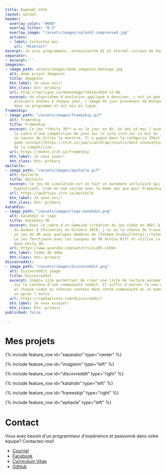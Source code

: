 ```yaml
---
title: Raphaël Côté
layout: splash
header:
  overlay_color: "#000"
  overlay_filter: "0.5"
  overlay_image: "/assets/images/splash2-compressed.jpg"
  actions:
  - label: Contactez-moi
    url: "#contact"
excerpt: Je suis programmeur, entousiasthe AI et éternel curieux de Saguenay au Québec!
separator:
- excerpt: ''
imageinn:
- image_path: assets/images/demo_imageinn_montage.jpg
  alt: demo projet Imageinn
  title: ImageInn
  btn_label: Je veux voir!
  btn_class: btn--primary
  url: http://saclique.ca/demoimage/?date=2019-12-06
  excerpt: Un algorithme d'évolution appliqué à dessiner, c'est ça que ça donne! Depuis
    plusieurs années à chaque jour, l'image du jour provenant de Wikipedia est passée
    dans ce programme et est mis en ligne.
frameskip:
- image_path: "/assets/images/frameskip.gif"
  alt: frameskip
  title: Frameskip
  excerpt: Ce jeu **Unity 3D** a vu le jour en 4h. Un ami et moi l'avons fait dans
    le cadre d'une compétition de jeux sur le site itch.io! Le but du jeu est simple,
    se sauver de Gilles le monstre. Il a gagné dans la catégorie [Most innovative
    game concept](https://itch.io/jam/icantdraw/results/most-innovative-game-concept)
    de la compétition.
  url: https://bodro.itch.io/frameskip
  btn_label: Je veux jouer!
  btn_class: btn--primary
epitacle:
- image_path: "/assets/images/epitacle.gif"
  alt: epitacle
  title: Epitacle
  excerpt: Ce jeu de simulation est en fait un automate cellulaire qui est réellement
    hypnotisant. Créé en une soirée avec le même ami que pour Frameskip!
  url: https://qw3rtyuu.itch.io/epitacle
  btn_label: Je veux voir!
  btn_class: btn--primary
katahdin:
- image_path: "/assets/images/logo-katahdin.png"
  alt: katahdin vr logo
  title: Katahdin VR
  excerpt: Dans le cadre d'un GameJam (création de jeu vidéo en 48h) à l'Université
    du Québec à Chicoutimi en Octobre 2018, j'ai eu la chance de travailler à développer
    un jeu de VR avec quelques membres de [Totema Studio](https://totemastudio.com/).
    Le jeu fonctionne avec les casques de VR Oculus Rift et utilise la SDK d'Oculus
    dans Unity 3D.
  url: https://www.youtube.com/watch?v=lLoRI-Lk6kk
  btn_label: Vidéo de démo
  btn_class: btn--primary
discovreddit:
- image_path: "/assets/images/discovreddit.png"
  alt: discovreddit image
  title: Discovreddit
  excerpt: Simple site permettant de créer une liste de lecture automatiquement basé
    sur le contenu d'une communauté reddit. Il suffit d'entrer le nom de la communauté
    et chaque video ou chanson contenu dans cette communauté en ce moment sera joué
    un après l'autre
  url: https://raphaelcote.com/discovreddit/
  btn_label: Je veux essayer!
  btn_class: btn--primary
published: false

---
```

# Mes projets

{% include feature_row id="separator" type="center" %}

{% include feature_row id="imageinn" type="left" %}

{% include feature_row id="discovreddit" type="right" %}

{% include feature_row id="katahdin" type="left" %}

{% include feature_row id="frameskip" type="right" %}

{% include feature_row id="epitacle" type="left" %}

# Contact

Vous avez besoin d'un programmeur d'expérience et passionné dans votre équipe? Contactez-moi!

- <i class="fas fa-fw fa-envelope-square"></i> [Courriel](mailto:cotlarrc@gmail.com)
- <i class="fab fa-fw fa-facebook-square"></i> [Facebook](https://facebook.com/qwertyuu)
- <i class="fas fa-fw fa-file-alt"></i> [Curriculum Vitae](https://docs.google.com/document/d/e/2PACX-1vQxpPqn2mMkbFkYExj4nroh4VHqq7Z7E5lUf3yRIoCyfZckPIe5w9_pLtqDQak-1ym3EnVc4bn83z80/pub)
- <i class="fab fa-fw fa-github"></i> [GitHub](https://github.com/qwertyuu?tab=repositories)